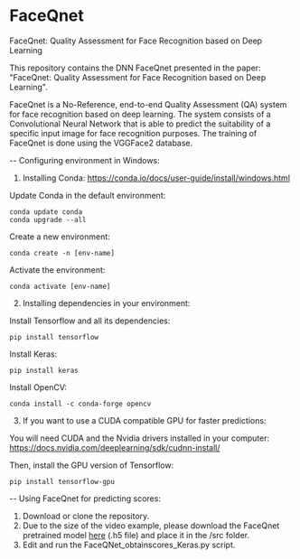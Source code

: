 # FaceQnet
FaceQnet: Quality Assessment for Face Recognition based on Deep Learning

This repository contains the DNN FaceQnet presented in the paper: "FaceQnet: Quality Assessment for Face Recognition based on Deep Learning".

FaceQnet is a No-Reference, end-to-end Quality Assessment (QA) system for face recognition based on deep learning. 
The system consists of a Convolutional Neural Network that is able to predict the suitability of a specific input image for face recognition purposes. 
The training of FaceQnet is done using the VGGFace2 database.

-- Configuring environment in Windows:

1) Installing Conda: https://conda.io/docs/user-guide/install/windows.html

  Update Conda in the default environment:

    conda update conda
    conda upgrade --all

  Create a new environment:

    conda create -n [env-name]

  Activate the environment:

    conda activate [env-name]

2) Installing dependencies in your environment:

  Install Tensorflow and all its dependencies: 
    
    pip install tensorflow
    
  Install Keras:
  
    pip install keras
    
  Install OpenCV:

    conda install -c conda-forge opencv
  
 3) If you want to use a CUDA compatible GPU for faster predictions:
  
   You will need CUDA and the Nvidia drivers installed in your computer: https://docs.nvidia.com/deeplearning/sdk/cudnn-install/
  
   Then, install the GPU version of Tensorflow:
    
    pip install tensorflow-gpu
  
-- Using FaceQnet for predicting scores:

  1) Download or clone the repository. 
  2) Due to the size of the video example, please download the FaceQnet pretrained model <a href="https://github.com/javier2491/FaceQnet/releases/download/v1.0/VGG2-Quality_NET.h5" rel="nofollow">here</a> (.h5 file) and place it in the /src folder.
  3) Edit and run the FaceQNet_obtainscores_Keras.py script.





